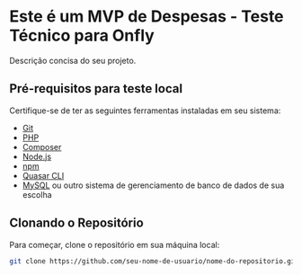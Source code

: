# Este é um MVP de Despesas - Teste Técnico para Onfly

Descrição concisa do seu projeto.

## Pré-requisitos para teste local

Certifique-se de ter as seguintes ferramentas instaladas em seu sistema:

-   [Git](https://git-scm.com/)
-   [PHP](https://www.php.net/)
-   [Composer](https://getcomposer.org/)
-   [Node.js](https://nodejs.org/)
-   [npm](https://www.npmjs.com/)
-   [Quasar CLI](https://quasar.dev/quasar-cli/installation)
-   [MySQL](https://www.mysql.com/) ou outro sistema de gerenciamento de banco de dados de sua escolha

## Clonando o Repositório

Para começar, clone o repositório em sua máquina local:

```bash
git clone https://github.com/seu-nome-de-usuario/nome-do-repositorio.git
```
